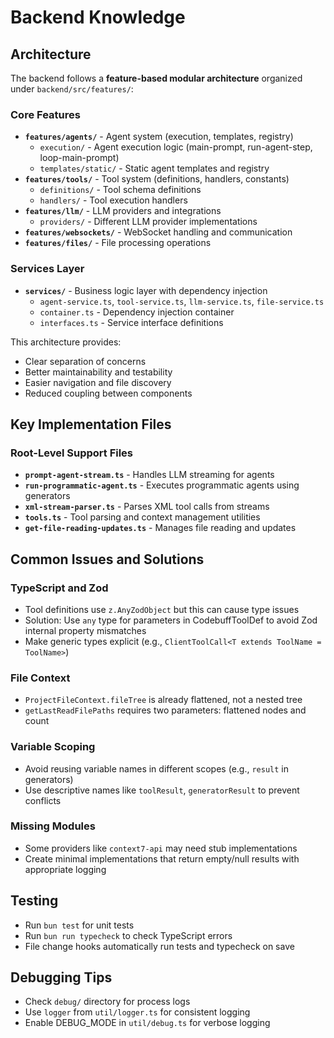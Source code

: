 # Backend Knowledge

## Architecture

The backend follows a **feature-based modular architecture** organized under `backend/src/features/`:

### Core Features

- **`features/agents/`** - Agent system (execution, templates, registry)
  - `execution/` - Agent execution logic (main-prompt, run-agent-step, loop-main-prompt)
  - `templates/static/` - Static agent templates and registry
- **`features/tools/`** - Tool system (definitions, handlers, constants)
  - `definitions/` - Tool schema definitions
  - `handlers/` - Tool execution handlers
- **`features/llm/`** - LLM providers and integrations
  - `providers/` - Different LLM provider implementations
- **`features/websockets/`** - WebSocket handling and communication
- **`features/files/`** - File processing operations

### Services Layer

- **`services/`** - Business logic layer with dependency injection
  - `agent-service.ts`, `tool-service.ts`, `llm-service.ts`, `file-service.ts`
  - `container.ts` - Dependency injection container
  - `interfaces.ts` - Service interface definitions

This architecture provides:
- Clear separation of concerns
- Better maintainability and testability
- Easier navigation and file discovery
- Reduced coupling between components

## Key Implementation Files

### Root-Level Support Files
- **`prompt-agent-stream.ts`** - Handles LLM streaming for agents
- **`run-programmatic-agent.ts`** - Executes programmatic agents using generators
- **`xml-stream-parser.ts`** - Parses XML tool calls from streams
- **`tools.ts`** - Tool parsing and context management utilities
- **`get-file-reading-updates.ts`** - Manages file reading and updates

## Common Issues and Solutions

### TypeScript and Zod
- Tool definitions use `z.AnyZodObject` but this can cause type issues
- Solution: Use `any` type for parameters in CodebuffToolDef to avoid Zod internal property mismatches
- Make generic types explicit (e.g., `ClientToolCall<T extends ToolName = ToolName>`)

### File Context
- `ProjectFileContext.fileTree` is already flattened, not a nested tree
- `getLastReadFilePaths` requires two parameters: flattened nodes and count

### Variable Scoping
- Avoid reusing variable names in different scopes (e.g., `result` in generators)
- Use descriptive names like `toolResult`, `generatorResult` to prevent conflicts

### Missing Modules
- Some providers like `context7-api` may need stub implementations
- Create minimal implementations that return empty/null results with appropriate logging

## Testing
- Run `bun test` for unit tests
- Run `bun run typecheck` to check TypeScript errors
- File change hooks automatically run tests and typecheck on save

## Debugging Tips
- Check `debug/` directory for process logs
- Use `logger` from `util/logger.ts` for consistent logging
- Enable DEBUG_MODE in `util/debug.ts` for verbose logging
